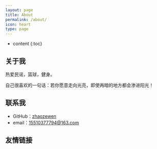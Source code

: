 ```yaml
---
layout: page
title: About
permalink: /about/
icon: heart
type: page
---
```


* content
{:toc}

## 关于我

热爱民谣，篮球，健身。

自己很喜欢的一句话：若你愿意走向光亮，即使再暗的地方都会渗进阳光！

## 联系我

* GitHub：[zhaozewen](https://github.com/zhaozewen)
* email：15510377794@163.com


## 友情链接
